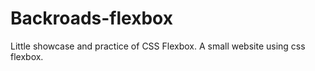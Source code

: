 # Backroads-flexbox

Little showcase and practice of CSS Flexbox.
A small website using css flexbox.
